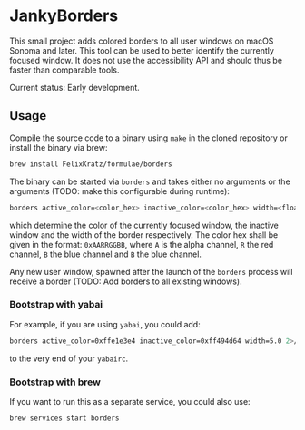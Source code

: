 # JankyBorders
This small project adds colored borders to all user windows on macOS Sonoma and
later. This tool can be used to better identify the currently focused window.
It does not use the accessibility API and should thus be faster than comparable
tools.

Current status: Early development.

## Usage
Compile the source code to a binary using `make` in the cloned repository or
install the binary via brew:
```bash
brew install FelixKratz/formulae/borders
```

The binary can be started via `borders` and takes either no arguments or
the arguments (TODO: make this configurable during runtime):
```bash
borders active_color=<color_hex> inactive_color=<color_hex> width=<float>
```
which determine the color of the currently focused window, the inactive window 
and the width of the border respectively. The color hex shall be given in the
format: `0xAARRGGBB`, where `A` is the alpha channel, `R` the red channel,
`B` the blue channel and `B` the blue channel.

Any new user window, spawned after the launch of the `borders` process will
receive a border (TODO: Add borders to all existing windows).

### Bootstrap with yabai
For example, if you are using `yabai`, you could add:
```bash
borders active_color=0xffe1e3e4 inactive_color=0xff494d64 width=5.0 2>/dev/null 1>&2 &
```
to the very end of your `yabairc`.

### Bootstrap with brew
If you want to run this as a separate service, you could also use:
```bash
brew services start borders
```
